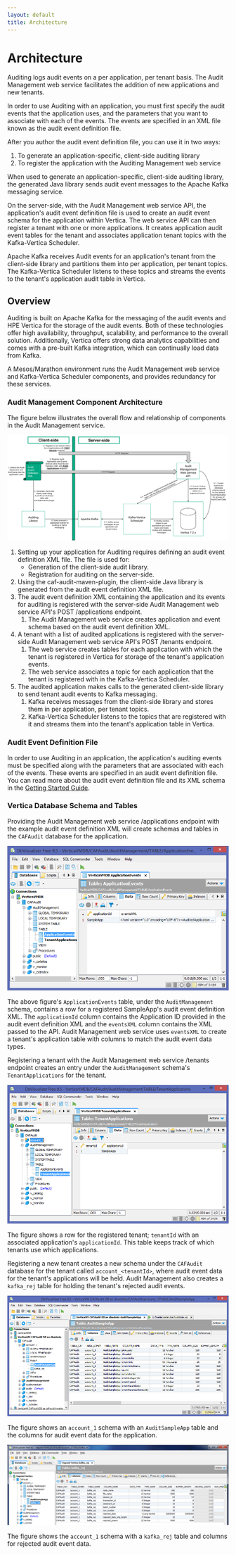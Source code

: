 ```yaml
---
layout: default
title: Architecture
---
```


# Architecture

Auditing logs audit events on a per application, per tenant basis.  The Audit Management web service facilitates the addition of new applications and new tenants.

In order to use Auditing with an application, you must first specify the audit events that the application uses, and the parameters that you want to associate with each of the events. The events are specified in an XML file known as the audit event definition file.

After you author the audit event definition file, you can use it in two ways:

1. To generate an application-specific, client-side auditing library
2. To register the application with the Auditing Management web service

When used to generate an application-specific, client-side auditing library, the generated Java library sends audit event messages to the Apache Kafka messaging service.

On the server-side, with the Audit Management web service API, the application's audit event definition file is used to create an audit event schema for the application within Vertica. The web service API can then register a tenant with one or more applications. It creates application audit event tables for the tenant and associates application tenant topics with the Kafka-Vertica Scheduler.

Apache Kafka receives Audit events for an application's tenant from the client-side library and partitions them into per application, per tenant topics. The Kafka-Vertica Scheduler listens to these topics and streams the events to the tenant's application audit table in Vertica.

## Overview

Auditing is built on Apache Kafka for the messaging of the audit events and HPE Vertica for the storage of the audit events. Both of these technologies offer high availability, throughput, scalability, and performance to the overall solution. Additionally, Vertica offers strong data analytics capabilities and comes with a pre-built Kafka integration, which can continually load data from Kafka.

A Mesos/Marathon environment runs the Audit Management web service and Kafka-Vertica Scheduler components, and provides redundancy for these services.

### Audit Management Component Architecture

The figure below illustrates the overall flow and relationship of components in the Audit Management service.

![Architecture](images/AuditManagementArchitectureDraft.png)

1. Setting up your application for Auditing requires defining an audit event definition XML file. The file is used for:
	- Generation of the client-side audit library.
	- Registration for auditing on the server-side.
2. Using the caf-audit-maven-plugin, the client-side Java library is generated from the audit event definition XML file.
3. The audit event definition XML containing the application and its events for auditing is registered with the server-side Audit Management web service API's POST /applications endpoint.
	1. The Audit Management web service creates application and event schema based on the audit event definition XML.
4. A tenant with a list of audited applications is registered with the server-side Audit Management web service API's POST /tenants endpoint.
	1. The web service creates tables for each application with which the tenant is registered in Vertica for storage of the tenant's application events.
	2. The web service associates a topic for each application that the tenant is registered with in the Kafka-Vertica Scheduler.
5. The audited application makes calls to the generated client-side library to send tenant audit events to Kafka messaging.
	1. Kafka receives messages from the client-side library and stores them in per application, per tenant topics.
	2. Kafka-Vertica Scheduler listens to the topics that are registered with it and streams them into the tenant's application table in Vertica.

### Audit Event Definition File

In order to use Auditing in an application, the application's auditing events must be specified along with the parameters that are associated with each of the events. These events are specified in an audit event definition file. You can read more about the audit event definition file and its XML schema in the [Getting Started Guide](https://github.hpe.com/caf/caf-audit/blob/develop/docs/en-us/Getting-Started.md).

### Vertica Database Schema and Tables

Providing the Audit Management web service /applications endpoint with the example audit event definition XML will create schemas and tables in the `CAFAudit` database for the application.

![Audit Management Application Events Table With Sample Application](images/AuditManagementApplicationEventsWithSampleAppVertica.png)

The above figure's `ApplicationEvents` table, under the `AuditManagement` schema, contains a row for a registered SampleApp's audit event definition XML. The `applicationId` column contains the Application ID provided in the audit event definition XML and the `eventsXML` column contains the XML passed to the API. Audit Management web service uses `eventsXML` to create a tenant's application table with columns to match the audit event data types.

Registering a tenant with the Audit Management web service /tenants endpoint creates an entry under the `AuditManagement` schema's `TenantApplications` for the tenant.

![Audit Management Tenant Applications Table With Tenant ID](images/AuditManagementTenantApplicationsWithTenantApplication.png)

The figure shows a row for the registered tenant; `tenantId` with an associated application's `applicationId`. This table keeps track of which tenants use which applications.

Registering a new tenant creates a new schema under the `CAFAudit` database for the tenant called `account_<tenantId>`, where audit event data for the tenant's applications will be held. Audit Management also creates a `kafka_rej` table for holding the tenant's rejected audit events.

![CAF Audit Account 1 Sample App Table Columns](images/account_1AuditSampleAppColumns.png)

The figure shows an `account_1` schema with an `AuditSampleApp` table and the columns for audit event data for the application.

![CAF Audit Account 1 Kafka Reject Table Columns](images/account_1RejectTable.png)

The figure shows the `account_1` schema with a `kafka_rej` table and columns for rejected audit event data.
